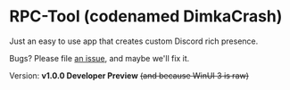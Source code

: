 # RPC-Tool (codenamed DimkaCrash)
Just an easy to use app that creates custom Discord rich presence.

Bugs? Please file [an issue](https://github.com/MicroPizdec/RPC-Tool/issues/new), and maybe we'll fix it.

Version: **v1.0.0 Developer Preview** ~~(and because WinUI 3 is raw)~~
